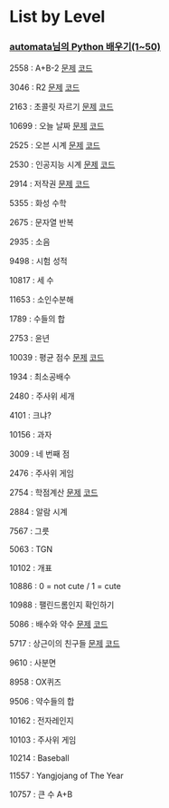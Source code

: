 # List by Level

### [automata님의 Python 배우기(1~50)](https://www.acmicpc.net/workbook/view/459)


2558 : A+B-2  [문제](https://www.acmicpc.net/problem/2558)  [코드](https://github.com/HanNayeoniee/Algorithms/blob/master/acmicpc/2558.py)

3046 : R2  [문제](https://www.acmicpc.net/problem/3046)  [코드](https://github.com/HanNayeoniee/Algorithms/blob/master/acmicpc/3046.py)

2163 : 초콜릿 자르기  [문제](https://www.acmicpc.net/problem/2163)  [코드](https://github.com/HanNayeoniee/Algorithms/blob/master/acmicpc/2163.py)

10699 : 오늘 날짜  [문제](https://www.acmicpc.net/problem/10699)  [코드](https://github.com/HanNayeoniee/Algorithms/blob/master/acmicpc/10699.py)

2525 : 오븐 시계  [문제](https://www.acmicpc.net/problem/2525)  [코드](https://github.com/HanNayeoniee/Algorithms/blob/master/acmicpc/2525.py)

2530 : 인공지능 시계  [문제](https://www.acmicpc.net/problem/2530)  [코드](https://github.com/HanNayeoniee/Algorithms/blob/master/acmicpc/2530.py)

2914 : 저작권  [문제](https://www.acmicpc.net/problem/2914)  [코드](https://github.com/HanNayeoniee/Algorithms/blob/master/acmicpc/2914.py)

5355 : 화성 수학 

2675 : 문자열 반복

2935 : 소음

9498 : 시험 성적

10817 :	세 수

11653 :	소인수분해

1789 : 수들의 합

2753 : 윤년

10039 : 평균 점수  [문제](https://www.acmicpc.net/problem/10039)  [코드](https://github.com/HanNayeoniee/Algorithms/blob/master/acmicpc/10039.py)

1934 : 최소공배수

2480 : 주사위 세개

4101 : 크냐?

10156 : 과자

3009 : 네 번째 점

2476 : 주사위 게임

2754 : 학점계산  [문제](https://www.acmicpc.net/problem/2754)  [코드](https://github.com/HanNayeoniee/Algorithms/blob/master/acmicpc/2754.py)

2884 : 알람 시계

7567 : 그릇

5063 : TGN

10102 : 개표

10886 : 0 = not cute / 1 = cute

10988 : 팰린드롬인지 확인하기

5086 : 배수와 약수  [문제](https://www.acmicpc.net/problem/5086)  [코드](https://github.com/HanNayeoniee/Algorithms/blob/master/acmicpc/5086.py)

5717 : 상근이의 친구들  [문제](https://www.acmicpc.net/problem/5717)  [코드](https://github.com/HanNayeoniee/Algorithms/blob/master/acmicpc/5717.py)

9610 : 사분면

8958 : OX퀴즈

9506 : 약수들의 합

10162 : 전자레인지

10103 : 주사위 게임

10214 : Baseball

11557 : Yangjojang of The Year

10757 : 큰 수 A+B
